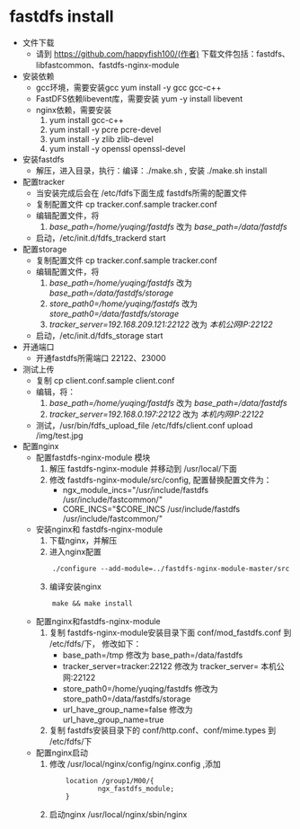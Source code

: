 # fastdfs install

* 文件下载
	* 请到 https://github.com/happyfish100/(作者) 下载文件包括：fastdfs、libfastcommon、fastdfs-nginx-module
* 安装依赖
	* gcc环境，需要安装gcc
	yum install -y gcc gcc-c++
	* FastDFS依赖libevent库，需要安装
	yum -y install libevent
	* nginx依赖，需要安装
		1. yum install gcc-c++
		2. yum install -y pcre pcre-devel
		3. yum install -y zlib zlib-devel
		4. yum install -y openssl openssl-devel
* 安装fastdfs
	* 解压，进入目录，执行：编译：./make.sh , 安装 ./make.sh install
* 配置tracker
	* 当安装完成后会在 /etc/fdfs下面生成 fastdfs所需的配置文件
	* 复制配置文件 cp tracker.conf.sample tracker.conf
	* 编辑配置文件，将 
		1. *base_path=/home/yuqing/fastdfs* 改为 *base_path=/data/fastdfs*
	* 启动，/etc/init.d/fdfs_trackerd start
* 配置storage
	* 复制配置文件 cp tracker.conf.sample tracker.conf
	* 编辑配置文件，将 
		1. *base_path=/home/yuqing/fastdfs* 改为 *base_path=/data/fastdfs/storage*
		2. *store_path0=/home/yuqing/fastdfs* 改为 *store_path0=/data/fastdfs/storage*
		3. *tracker_server=192.168.209.121:22122* 改为 *本机公网IP:22122*
	* 启动，/etc/init.d/fdfs_storage start
* 开通端口
	* 开通fastdfs所需端口 22122、23000
* 测试上传
	* 复制 cp client.conf.sample client.conf
	* 编辑，将：
		1. *base_path=/home/yuqing/fastdfs* 改为 *base_path=/data/fastdfs*
		2. *tracker_server=192.168.0.197:22122* 改为 *本机内网IP:22122*
	* 测试，/usr/bin/fdfs_upload_file /etc/fdfs/client.conf upload /img/test.jpg
* 配置nginx
	* 配置fastdfs-nginx-module 模块
		1. 解压 fastdfs-nginx-module 并移动到 /usr/local/下面
		2. 修改 fastdfs-nginx-module/src/config, 配置替换配置文件为：
			* ngx_module_incs="/usr/include/fastdfs /usr/include/fastcommon/"
			* CORE_INCS="$CORE_INCS /usr/include/fastdfs /usr/include/fastcommon/"
	* 安装nginx和 fastdfs-nginx-module
		1. 下载nginx，并解压
		2. 进入nginx配置 
		```
			./configure --add-module=../fastdfs-nginx-module-master/src
		```
		3. 编译安装nginx
		```
			make && make install
		```
	* 配置nginx和fastdfs-nginx-module
		1. 复制 fastdfs-nginx-module安装目录下面 conf/mod_fastdfs.conf 到 /etc/fdfs/下， 修改如下：
			* base_path=/tmp 修改为 base_path=/data/fastdfs
			* tracker_server=tracker:22122 修改为 tracker_server= 本机公网:22122
			* store_path0=/home/yuqing/fastdfs 修改为 store_path0=/data/fastdfs/storage
			* url_have_group_name=false 修改为 url_have_group_name=true
		2. 复制 fastdfs安装目录下的 conf/http.conf、conf/mime.types 到 /etc/fdfs/下
	* 配置nginx启动
		1. 修改 /usr/local/nginx/config/nginx.config ,添加
			```
				location /group1/M00/{
						ngx_fastdfs_module;
				}
			```
		2. 启动nginx /usr/local/nginx/sbin/nginx
